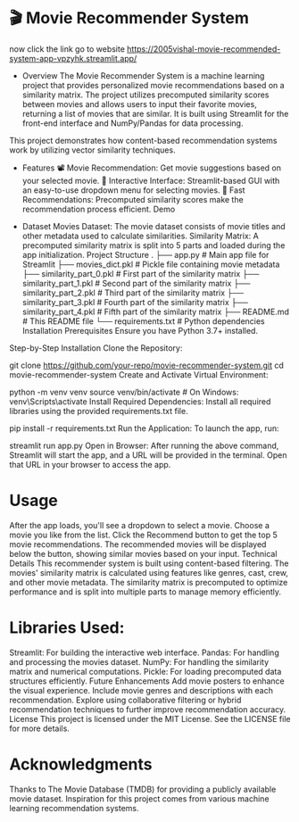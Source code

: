 # 🎬 Movie Recommender System
now click the link go to website
https://2005vishal-movie-recommended-system-app-vpzyhk.streamlit.app/
- Overview
The Movie Recommender System is a machine learning project that provides personalized movie recommendations based on a similarity matrix. The project utilizes precomputed similarity scores between movies and allows users to input their favorite movies, returning a list of movies that are similar. It is built using Streamlit for the front-end interface and NumPy/Pandas for data processing.

This project demonstrates how content-based recommendation systems work by utilizing vector similarity techniques.

- Features
📽 Movie Recommendation: Get movie suggestions based on your selected movie.
🎨 Interactive Interface: Streamlit-based GUI with an easy-to-use dropdown menu for selecting movies.
🚀 Fast Recommendations: Precomputed similarity scores make the recommendation process efficient.
Demo

- Dataset
Movies Dataset: The movie dataset consists of movie titles and other metadata used to calculate similarities.
Similarity Matrix: A precomputed similarity matrix is split into 5 parts and loaded during the app initialization.
Project Structure
.
├── app.py                   # Main app file for Streamlit
├── movies_dict.pkl           # Pickle file containing movie metadata
├── similarity_part_0.pkl     # First part of the similarity matrix
├── similarity_part_1.pkl     # Second part of the similarity matrix
├── similarity_part_2.pkl     # Third part of the similarity matrix
├── similarity_part_3.pkl     # Fourth part of the similarity matrix
├── similarity_part_4.pkl     # Fifth part of the similarity matrix
├── README.md                 # This README file
└── requirements.txt          # Python dependencies
Installation
Prerequisites
Ensure you have Python 3.7+ installed.

Step-by-Step Installation
Clone the Repository:


git clone https://github.com/your-repo/movie-recommender-system.git
cd movie-recommender-system
Create and Activate Virtual Environment:


python -m venv venv
source venv/bin/activate   # On Windows: venv\Scripts\activate
Install Required Dependencies: Install all required libraries using the provided requirements.txt file.


pip install -r requirements.txt
Run the Application: To launch the app, run:


streamlit run app.py
Open in Browser: After running the above command, Streamlit will start the app, and a URL will be provided in the terminal. Open that URL in your browser to access the app.

# Usage
After the app loads, you'll see a dropdown to select a movie.
Choose a movie you like from the list.
Click the Recommend button to get the top 5 movie recommendations.
The recommended movies will be displayed below the button, showing similar movies based on your input.
Technical Details
This recommender system is built using content-based filtering. The movies' similarity matrix is calculated using features like genres, cast, crew, and other movie metadata. The similarity matrix is precomputed to optimize performance and is split into multiple parts to manage memory efficiently.

# Libraries Used:
Streamlit: For building the interactive web interface.
Pandas: For handling and processing the movies dataset.
NumPy: For handling the similarity matrix and numerical computations.
Pickle: For loading precomputed data structures efficiently.
Future Enhancements
Add movie posters to enhance the visual experience.
Include movie genres and descriptions with each recommendation.
Explore using collaborative filtering or hybrid recommendation techniques to further improve recommendation accuracy.
License
This project is licensed under the MIT License. See the LICENSE file for more details.

# Acknowledgments
Thanks to The Movie Database (TMDB) for providing a publicly available movie dataset.
Inspiration for this project comes from various machine learning recommendation systems.
